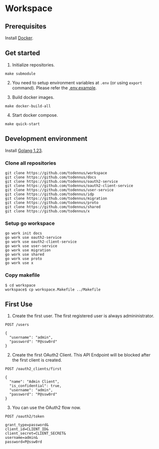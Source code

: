 # Workspace

## Prerequisites

Install [Docker](https://docs.docker.com/engine/install/).

## Get started

1. Initialize repositories.

```shell
make submodule
```

2. You need to setup environment variables at `.env` (or using `export` command). Please refer the [.env.example](./.env.example).

3. Build docker images.

```shell
make docker-build-all
```

4. Start docker compose.

```shell
make quick-start
```

## Development environment


Install [Golang 1.23](https://go.dev/doc/install).

### Clone all repositories

```shell
git clone https://github.com/todennus/workspace
git clone https://github.com/todennus/docs
git clone https://github.com/todennus/oauth2-service
git clone https://github.com/todennus/oauth2-client-service
git clone https://github.com/todennus/user-service
git clone https://github.com/todennus/idp
git clone https://github.com/todennus/migration
git clone https://github.com/todennus/proto
git clone https://github.com/todennus/shared
git clone https://github.com/todennus/x
```

### Setup go workspace

```shell
go work init docs
go work use oauth2-service
go work use oauth2-client-service
go work use user-service
go work use migration
go work use shared
go work use proto
go work use x
```

### Copy makefile

```shell
$ cd workspace
workspace$ cp workspace.Makefile ../Makefile
```

## First Use

1. Create the first user. The first registered user is always admininistrator.

```
POST /users

{
  "username": "admin",
  "password": "P@ssw0rd"
}
```

2. Create the first OAuth2 Client. This API Endpoint will be blocked after the
first client is created.

```
POST /oauth2_clients/first

{
  "name": "Admin Client",
  "is_confidential": true,
  "username": "admin",
  "password": "P@ssw0rd"
}
```

3. You can use the OAuth2 flow now.

```
POST /oauth2/token

grant_type=password&
client_id=CLIENT_ID&
client_secret=CLIENT_SECRET&
username=admin&
password=P@ssw0rd
```
